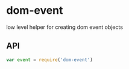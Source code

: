 # dom-event

low level helper for creating dom event objects

## API

```javascript
var event = require('dom-event')
```
